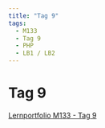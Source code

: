 ```yaml
---
title: "Tag 9"
tags:
  - M133
  - Tag 9
  - PHP
  - LB1 / LB2
---
```


# Tag 9

[Lernportfolio M133 - Tag 9](https://bztfinformatik.github.io/lernportfolio-ZZELAV/docs/tag-0009)